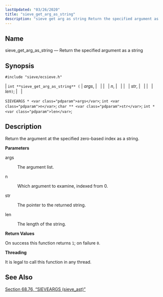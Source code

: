 ```yaml
---
lastUpdated: "03/26/2020"
title: "sieve_get_arg_as_string"
description: "sieve get arg as string Return the specified argument as a string int sieve get arg as string args n str len SIEVEARGS args int n char str int len Return the argument at the specified zero based index as a string args The argument list n Which argument to..."
---
```


<a name="apis.sieve_get_arg_as_string"></a> 
## Name

sieve_get_arg_as_string — Return the specified argument as a string

## Synopsis

`#include "sieve/ecsieve.h"`

| `int **sieve_get_arg_as_string** (` | <var class="pdparam">args</var>, |   |
|   | <var class="pdparam">n</var>, |   |
|   | <var class="pdparam">str</var>, |   |
|   | <var class="pdparam">len</var>`)`; |   |

`SIEVEARGS * <var class="pdparam">args</var>`;
`int <var class="pdparam">n</var>`;
`char ** <var class="pdparam">str</var>`;
`int * <var class="pdparam">len</var>`;<a name="idp60033536"></a> 
## Description

Return the argument at the specified zero-based index as a string.

**<a name="idp60034784"></a> Parameters**

<dl class="variablelist">

<dt>args</dt>

<dd>

The argument list.

</dd>

<dt>n</dt>

<dd>

Which argument to examine, indexed from 0.

</dd>

<dt>str</dt>

<dd>

The pointer to the returned string.

</dd>

<dt>len</dt>

<dd>

The length of the string.

</dd>

</dl>

**<a name="idp60043024"></a> Return Values**

On success this function returns `1`; on failure `0`.

**<a name="idp60044848"></a> Threading**

It is legal to call this function in any thread.

<a name="idp60046272"></a> 
## See Also

[Section 68.76, “SIEVEARGS (sieve_ast)”](structs.sieve_ast "68.76. SIEVEARGS (sieve_ast)")